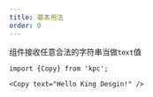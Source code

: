 ```yaml
---
title: 基本用法
order: 0
---
```


组件接收任意合法的字符串当做`text`值

```vdt
import {Copy} from 'kpc';

<Copy text="Hello King Desgin!" />
```
